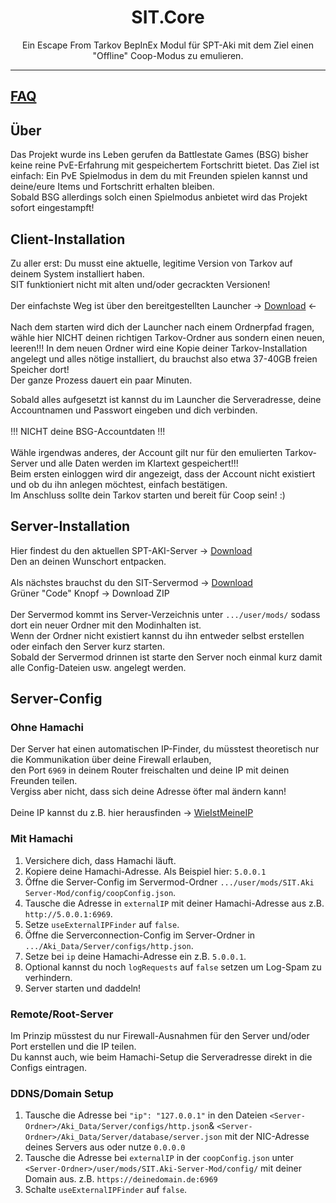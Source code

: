 ﻿
<div align=center style="text-align: center">
<h1 style="text-align: center"> SIT.Core </h1>
Ein Escape From Tarkov BepInEx Modul für SPT-Aki mit dem Ziel einen "Offline" Coop-Modus zu emulieren.
</div>

---
[FAQ](./FAQs.md)
---

## Über

Das Projekt wurde ins Leben gerufen da Battlestate Games (BSG) bisher keine reine PvE-Erfahrung mit gespeichertem Fortschritt bietet.
Das Ziel ist einfach: Ein PvE Spielmodus in dem du mit Freunden spielen kannst und deine/eure Items und Fortschritt erhalten bleiben.
<br>Sobald BSG allerdings solch einen Spielmodus anbietet wird das Projekt sofort eingestampft!

## Client-Installation

Zu aller erst: Du musst eine aktuelle, legitime Version von Tarkov auf deinem System installiert haben. <br>SIT funktioniert nicht mit alten und/oder gecrackten Versionen!
<br><br>
Der einfachste Weg ist über den bereitgestellten Launcher -> [Download](https://github.com/paulov-t/SIT.Launcher/releases) <- <br><br>
Nach dem starten wird dich der Launcher nach einem Ordnerpfad fragen, wähle hier NICHT deinen richtigen Tarkov-Ordner aus sondern einen neuen, leeren!!!
In dem neuen Ordner wird eine Kopie deiner Tarkov-Installation angelegt und alles nötige installiert, du brauchst also etwa 37-40GB freien Speicher dort!
<br>Der ganze Prozess dauert ein paar Minuten. 

Sobald alles aufgesetzt ist kannst du im Launcher die Serveradresse, deine Accountnamen und Passwort eingeben und dich verbinden.
<br><br>
!!! NICHT deine BSG-Accountdaten !!!
<br><br>
Wähle irgendwas anderes, der Account gilt nur für den emulierten Tarkov-Server und alle Daten werden im Klartext gespeichert!!!
<br>
Beim ersten einloggen wird dir angezeigt, dass der Account nicht existiert und ob du ihn anlegen möchtest, einfach bestätigen. <br>
Im Anschluss sollte dein Tarkov starten und bereit für Coop sein! :)

## Server-Installation

Hier findest du den aktuellen SPT-AKI-Server -> [Download](https://dev.sp-tarkov.com/SPT-AKI/Stable-releases/releases)
<br>
Den an deinen Wunschort entpacken.<br><br>
Als nächstes brauchst du den SIT-Servermod -> [Download](https://github.com/paulov-t/SIT.Aki-Server-Mod)<br>
Grüner "Code" Knopf -> Download ZIP<br><br>
Der Servermod kommt ins Server-Verzeichnis unter `.../user/mods/` sodass dort ein neuer Ordner mit den Modinhalten ist.<br>
Wenn der Ordner nicht existiert kannst du ihn entweder selbst erstellen oder einfach den Server kurz starten.<br>
Sobald der Servermod drinnen ist starte den Server noch einmal kurz damit alle Config-Dateien usw. angelegt werden.

## Server-Config

### Ohne Hamachi
Der Server hat einen automatischen IP-Finder, du müsstest theoretisch nur die Kommunikation über deine Firewall erlauben,<br> den Port `6969` in deinem Router freischalten und deine IP mit deinen Freunden teilen. <br>Vergiss aber nicht, dass sich deine Adresse öfter mal ändern kann!<br><br>Deine IP kannst du z.B. hier herausfinden -> [WieIstMeineIP](https://wieistmeineip.de)

### Mit Hamachi
1. Versichere dich, dass Hamachi läuft.
2. Kopiere deine Hamachi-Adresse. Als Beispiel hier: `5.0.0.1`
3. Öffne die Server-Config im Servermod-Ordner `.../user/mods/SIT.Aki Server-Mod/config/coopConfig.json`.
4. Tausche die Adresse in `externalIP` mit deiner Hamachi-Adresse aus z.B. `http://5.0.0.1:6969`.
5. Setze `useExternalIPFinder` auf `false`.
6. Öffne die Serverconnection-Config im Server-Ordner in `.../Aki_Data/Server/configs/http.json`.
7. Setze bei `ip` deine Hamachi-Adresse ein z.B. `5.0.0.1`.
8. Optional kannst du noch `logRequests` auf `false` setzen um Log-Spam zu verhindern.
9. Server starten und daddeln!

### Remote/Root-Server
Im Prinzip müsstest du nur Firewall-Ausnahmen für den Server und/oder Port erstellen und die IP teilen.<br>
Du kannst auch, wie beim Hamachi-Setup die Serveradresse direkt in die Configs eintragen.

### DDNS/Domain Setup

1. Tausche die Adresse bei `"ip": "127.0.0.1"` in den Dateien `<Server-Ordner>/Aki_Data/Server/configs/http.json`&
`<Server-Ordner>/Aki_Data/Server/database/server.json` mit der NIC-Adresse deines Servers aus oder nutze `0.0.0.0`
2. Tausche die Adresse bei `externalIP` in der `coopConfig.json` unter `<Server-Ordner>/user/mods/SIT.Aki-Server-Mod/config/` mit deiner Domain aus. z.B. `https://deinedomain.de:6969`
3. Schalte  `useExternalIPFinder` auf `false`.

